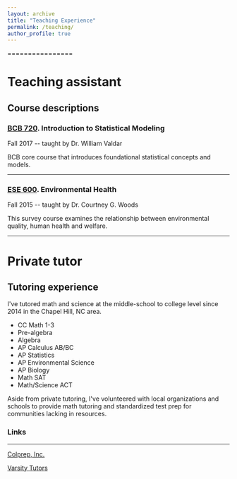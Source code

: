 ```yaml
---
layout: archive
title: "Teaching Experience"
permalink: /teaching/
author_profile: true
---
```

================

# Teaching assistant
## Course descriptions

### [BCB 720](https://bcb.unc.edu/current-course-schedule/#bcb720). Introduction to Statistical Modeling
Fall 2017 -- taught by Dr. William Valdar

BCB core course that introduces foundational statistical concepts and models.

-------------

### [ESE 600](https://sph.unc.edu/envr/envr-courses-offered/). Environmental Health
Fall 2015 -- taught by Dr. Courtney G. Woods

This survey course examines the relationship between environmental quality, human health and welfare.

---

# Private tutor
## Tutoring experience

I've tutored math and science at the middle-school to college level since 2014 in the Chapel Hill, NC area.

  - CC Math 1-3
  - Pre-algebra
  - Algebra
  - AP Calculus AB/BC
  - AP Statistics
  - AP Environmental Science
  - AP Biology
  - Math SAT
  - Math/Science ACT

Aside from private tutoring, I've volunteered with local organizations and schools to provide math tutoring and standardized test prep for communities lacking in resources.

### Links
-----------
[Colprep, Inc.](https://www.colpreptutoring.com/)

[Varsity Tutors](https://www.varsitytutors.com/)
